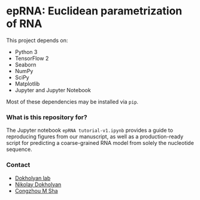 # epRNA: Euclidean parametrization of RNA #

This project depends on:
* Python 3
* TensorFlow 2
* Seaborn
* NumPy
* SciPy
* Matplotlib
* Jupyter and Jupyter Notebook

Most of these dependencies may be installed via `pip`.

### What is this repository for? ###

The Jupyter notebook `epRNA tutorial-v1.ipynb` provides a guide to reproducing figures from our manuscript, 
as well as a production-ready script for predicting a coarse-grained RNA model from solely the nucleotide sequence.

### Contact ###

* [Dokholyan lab](https://dokhlab.med.psu.edu/)
* [Nikolay Dokholyan](mailto:dokh@psu.edu)
* [Congzhou M Sha](mailto:cms6712@psu.edu)